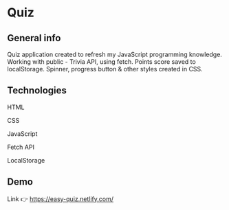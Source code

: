 # Quiz

## General info
Quiz application created to refresh my JavaScript programming knowledge.
Working with public - Trivia API, using fetch.
Points score saved to localStorage.
Spinner, progress button & other styles created in CSS.

## Technologies
HTML

CSS

JavaScript

Fetch API

LocalStorage

## Demo

Link 👉 https://easy-quiz.netlify.com/
